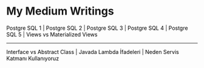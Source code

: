 # My Medium Writings

<p>
    <a href="https://medium.com/@mahmutaltunkaya3r/pgsql-kullan%C4%B1m%C4%B1-temel-komutlar-ve-%C3%B6rnekler-1-0c26923ef8fa" style="text-decoration:none; color:black;">Postgre SQL 1</a> |
    <a href="https://medium.com/@mahmutaltunkaya3r/pgsql-kullan%C4%B1m%C4%B1-temel-komutlar-ve-%C3%B6rnekler-2-70eb25032893" style="text-decoration:none; color:black;">Postgre SQL 2</a> |
    <a href="https://medium.com/@mahmutaltunkaya3r/pgsql-kullan%C4%B1m%C4%B1-temel-komutlar-ve-%C3%B6rnekler-3-c36f64a8d6db" style="text-decoration:none; color:black;">Postgre SQL 3</a> |
    <a href="https://medium.com/@mahmutaltunkaya3r/pgsql-kullan%C4%B1m%C4%B1-temel-komutlar-ve-%C3%B6rnekler-4-55d8e34b3e9a" style="text-decoration:none; color:black;">Postgre SQL 4</a> |
    <a href="https://medium.com/@mahmutaltunkaya3r/pgsql-kullan%C4%B1m%C4%B1-temel-komutlar-ve-%C3%B6rnekler-5-85549fe45ba0" style="text-decoration:none; color:black;">Postgre SQL 5</a> |
    <a href="https://medium.com/@mahmutaltunkaya3r/sql-views-ve-materialized-views-farklar-ve-kullan%C4%B1m-senaryolar%C4%B1-e8fda4e69292" style="text-decoration:none; color:black;">Views vs Materialized Views</a>
   
</p>
<hr style="margin: 0;">
<p>
<a href="https://medium.com/@mahmutaltunkaya3r/interface-ve-abstract-class-farkl%C4%B1l%C4%B1klar-avantajlar-ve-dezavantajlar-99b740e0fc12" style="text-decoration:none; color:black;">Interface vs Abstract Class</a> |
<a href="https://medium.com/@mahmutaltunkaya3r/javada-lambda-i%CC%87fadeleri-temel-bilgiler-ve-kullan%C4%B1m-%C3%B6rnekleri-6421b0e391b4" style="text-decoration:none; color:black;">Javada Lambda İfadeleri</a> |
<a href="https://medium.com/@mahmutaltunkaya3r/neden-servis-katman%C4%B1-service-layer-kullan%C4%B1yoruz-9ea7b35dfb03" style="text-decoration:none; color:black;">Neden Servis Katmanı Kullanıyoruz</a> 
</p>
